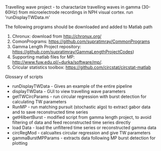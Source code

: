 Travelling wave project - to charactarize travelling waves in gamma (30-60Hz) from microelectrode recordings in NPH visual cortex. 
run 'runDisplayTWData.m'

The following programs should be downloaded and added to Matlab path 
1. Chronux: download from http://chronux.org/
2. ComonPrograms: https://github.com/supratimray/CommonPrograms
3. Gamma Length Project repository: https://github.com/supratimray/GammaLengthProjectCodes)
4. Supporting matlab files for MP: http://www.fuw.edu.pl/~durka/software/mp/.
5. Cricular statistics toolbox: https://github.com/circstat/circstat-matlab

Glossary of scripts
- runDisplayTWData - Gives an example of the entire pipeline
- displayTWData - GUI to view travelling wave parameters
- getTWCircParams - run circular regression with burst detection for calculating TW parameters
- RunMP - run matching pursuit (stochastic algo) to extract gabor data and to save reconstructed time series
- getHilbertBurst - modified script from gamma length project, to avoid filtering of data and feed reconstructed time series directly
- load Data - load the unfiltered time series or reconstructed gamma data 
- circRegMod - calcualtes circular regression and give TW parameters
- gammaBurstMPParams - extracts data following MP burst detection for plotting

